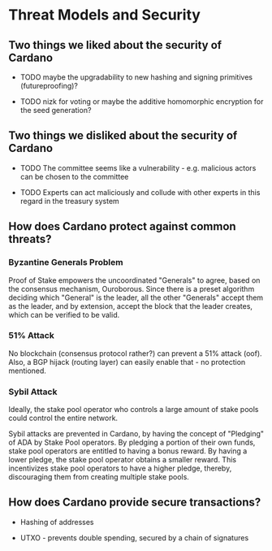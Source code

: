 # Threat Models and Security

## Two things we liked about the security of Cardano

- TODO maybe the upgradability to new hashing and signing primitives (futureproofing)? 

- TODO nizk for voting or maybe the additive homomorphic encryption for the seed generation?

## Two things we disliked about the security of Cardano

- TODO The committee seems like a vulnerability - e.g. malicious actors can be chosen to the committee 

- TODO Experts can act maliciously and collude with other experts in this regard in the treasury system

## How does Cardano protect against common threats?

### Byzantine Generals Problem

Proof of Stake empowers the uncoordinated "Generals" to agree, based on the consensus mechanism, Ouroborous. Since there is a preset algorithm deciding which "General" is the leader, all the other "Generals" accept them as the leader, and by extension, accept the block that the leader creates, which can be verified to be valid.

### 51% Attack

No blockchain (consensus protocol rather?) can prevent a 51% attack (oof). Also, a BGP hijack (routing layer) can easily enable that - no protection mentioned.

### Sybil Attack

Ideally, the stake pool operator who controls a large amount of stake pools could control the entire network.

Sybil attacks are prevented in Cardano, by having the concept of "Pledging" of ADA by Stake Pool operators. By pledging a portion of their own funds, stake pool operators are entitled to having a bonus reward. By having a lower pledge, the stake pool operator obtains a smaller reward. This incentivizes stake pool operators to have a higher pledge, thereby, discouraging them from creating multiple stake pools.

## How does Cardano provide secure transactions?

- Hashing of addresses 

- UTXO - prevents double spending, secured by a chain of signatures
